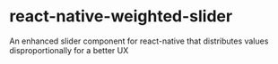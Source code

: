 # react-native-weighted-slider
An enhanced slider component for react-native that distributes values disproportionally for a better UX
